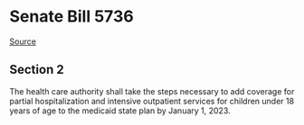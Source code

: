 # Senate Bill 5736

[Source](http://lawfilesext.leg.wa.gov/biennium/2021-22/Pdf/Bills/Senate%20Bills/5736.pdf)
## Section 2
The health care authority shall take the steps necessary to add coverage for partial hospitalization and intensive outpatient services for children under 18 years of age to the medicaid state plan by January 1, 2023.

